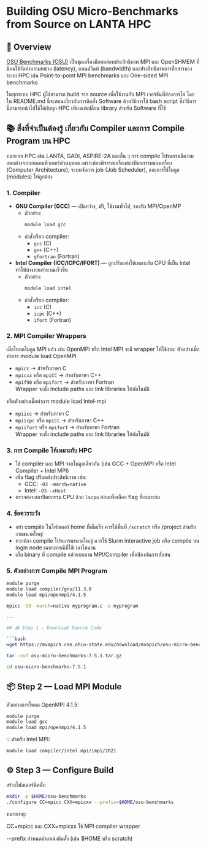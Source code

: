 # Building OSU Micro-Benchmarks from Source on LANTA HPC
## 📌 Overview
[OSU Benchmarks (OSU)](https://mvapich.cse.ohio-state.edu/benchmarks) เป็นชุดเครื่องมือทดสอบประสิทธิภาพ MPI และ OpenSHMEM ที่นิยมใช้วัดค่าความหน่วง (latency), แบนด์วิดท์ (bandwidth) และประสิทธิภาพการสื่อสารของระบบ HPC เช่น Point-to-point MPI benchmarks และ One-sided MPI benchmarks

ในทุกระบบ HPC ผู้ใช้สามารถ build จาก source เพื่อใช้งานกับ MPI เวอร์ชันที่ต้องการได้ โดยใน README.md นี้จะสอนเกี่ยวกับการติดตั้ง Software ด้วยวิธีการใช้ bash script ซึ่งวิธีการนี้สามารถนำไปใช้ได้กับทุก HPC เพียงแค่เปลี่ยน library สำหรับ Software ที่ใช้

## 📚 สิ่งที่จำเป็นต้องรู้ เกี่ยวกับ Compiler และการ Compile Program บน HPC

บนระบบ HPC เช่น LANTA, GADI, ASPIRE-2A และอื่น ๆ การ compile โปรแกรมมีความแตกต่างจากบนคอมพิวเตอร์ส่วนบุคคล เพราะต้องพิจารณาเรื่องสถาปัตยกรรมของเครื่อง (Computer Architecture), ระบบจัดการ job (Job Scheduler), และการใช้โมดูล (modules) ให้ถูกต้อง

### 1. Compiler
- **GNU Compiler (GCC)** — เปิดกว้าง, ฟรี, ใช้งานทั่วไป, รองรับ MPI/OpenMP
  - ตัวอย่าง:  
    ```bash
    module load gcc
    ```
  - คำสั่งเรียก compiler:
    - `gcc` (C)
    - `g++` (C++)
    - `gfortran` (Fortran)
- **Intel Compiler (ICC/ICPC/IFORT)** — ถูกปรับแต่งให้เหมาะกับ CPU ที่เป็น Intel ทำให้บางงานคำนวณเร็วขึ้น
  - ตัวอย่าง:  
    ```bash
    module load intel
    ```
  - คำสั่งเรียก compiler:
    - `icc` (C)
    - `icpc` (C++)
    - `ifort` (Fortran)

### 2. MPI Compiler Wrappers
เมื่อโหลดโมดูล MPI แล้ว เช่น OpenMPI หรือ Intel MPI จะมี wrapper ให้ใช้งาน:
ตัวอย่างเมื่อทำการ module load OpenMPI
- `mpicc` → สำหรับภาษา C
- `mpicxx` หรือ `mpiCC` → สำหรับภาษา C++
- `mpif90` หรือ `mpifort` → สำหรับภาษา Fortran  
Wrapper จะตั้ง include paths และ link libraries ให้อัตโนมัติ

หรือตัวอย่างเมื่อทำการ module load Intel-mpi
- `mpiicc` → สำหรับภาษา C
- `mpiicpc` หรือ `mpiCC` → สำหรับภาษา C++
- `mpiifort` หรือ `mpifort` → สำหรับภาษา Fortran  
Wrapper จะตั้ง include paths และ link libraries ให้อัตโนมัติ

### 3. การ Compile ให้เหมาะกับ HPC
- ใช้ compiler และ MPI จากโมดูลเดียวกัน (เช่น GCC + OpenMPI หรือ Intel Compiler + Intel MPI)
- เพิ่ม flag ปรับแต่งประสิทธิภาพ เช่น:
  - GCC: `-O3 -march=native`
  - Intel: `-O3 -xHost`
- ตรวจสอบสถาปัตยกรรม CPU ด้วย `lscpu` ก่อนเพื่อเลือก flag ที่เหมาะสม

### 4. ข้อควรระวัง
- อย่า compile ในโฟลเดอร์ home ที่เต็มเร็ว ควรใช้พื้นที่ `/scratch` หรือ /project สำหรับงานขนาดใหญ่
- หากต้อง compile โปรแกรมขนาดใหญ่ ควรใช้ Slurm interactive job หรือ compile บน login node เฉพาะกรณีที่ใช้เวลาไม่นาน
- เก็บ binary ที่ compile แล้วแยกตาม MPI/Compiler เพื่อป้องกันการสับสน

### 5. ตัวอย่างการ Compile MPI Program
```bash
module purge
module load compiler/gnu/11.3.0
module load mpi/openmpi/4.1.5

mpicc -O3 -march=native myprogram.c -o myprogram

---

## 📥 Step 1 — Download Source Code

```bash
wget https://mvapich.cse.ohio-state.edu/download/mvapich/osu-micro-benchmarks-7.5.1.tar.gz
```
```bash
tar -xvf osu-micro-benchmarks-7.5.1.tar.gz
```
```bash
cd osu-micro-benchmarks-7.5.1
```

## 📦 Step 2 — Load MPI Module

ตัวอย่างการโหลด OpenMPI 4.1.5:
```bash
module purge
module load gcc
module load mpi/openmpi/4.1.5
```

💡 สำหรับ Intel MPI:
```bash
module load compiler/intel mpi/impi/2021
```

## ⚙ Step 3 — Configure Build
สร้างโฟลเดอร์ติดตั้ง:

```bash
mkdir -p $HOME/osu-benchmarks
./configure CC=mpicc CXX=mpicxx --prefix=$HOME/osu-benchmarks
```

หมายเหตุ:

CC=mpicc และ CXX=mpicxx ใช้ MPI compiler wrapper

--prefix กำหนดตำแหน่งติดตั้ง (เช่น $HOME หรือ scratch)
